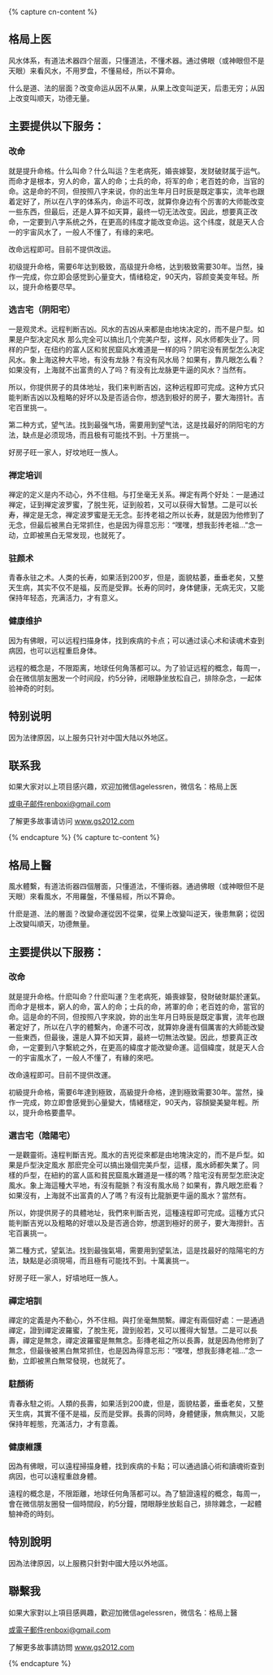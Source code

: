 {% capture cn-content %}
## 格局上医

风水体系，有道法术器四个层面，只懂道法，不懂术器。通过佛眼（或神眼但不是天眼）来看风水，不用罗盘，不懂易经，所以不算命。

什么是道、法的层面？改变命运从因不从果，从果上改变叫逆天，后患无穷；从因上改变叫顺天，功德无量。


## 主要提供以下服务：
### 改命
就是提升命格。什么叫命？什么叫运？生老病死，婚丧嫁娶，发财破财属于运气。而命才是根本，穷人的命，富人的命；士兵的命，将军的命；老百姓的命，当官的命。这是命的不同，但按照八字来说，你的出生年月日时辰是既定事实，流年也跟着定好了，所以在八字的体系内，命运不可改，就算你身边有个厉害的大师能改变一些东西，但最后，还是人算不如天算，最终一切无法改变。因此，想要真正改命，一定要到八字系统之外，在更高的纬度才能改变命运。这个纬度，就是天人合一的宇宙风水了，一般人不懂了，有缘的来吧。

改命远程即可。目前不提供改运。

初级提升命格，需要6年达到极致，高级提升命格，达到极致需要30年。当然，操作一完成，你立即会感觉到心量变大，情绪稳定，90天内，容颜变美变年轻。所以，提升命格要尽早。


### 选吉宅（阴阳宅）

一是观灵术。远程判断吉凶。风水的吉凶从来都是由地块决定的，而不是户型。如果是户型决定风水 那么完全可以搞出几个完美户型，这样，风水师都失业了。同样的户型，在纽约的富人区和贫民窟风水难道是一样的吗？阴宅没有房型怎么决定风水。象上海这种大平地，有没有龙脉？有没有风水局？如果有，靠凡眼怎么看？如果没有，上海就不出富贵的人了吗？有没有比龙脉更牛逼的风水？当然有。

所以，你提供房子的具体地址，我们来判断吉凶，这种远程即可完成。这种方式只能判断吉凶以及粗略的好坏以及是否适合你，想选到极好的房子，要大海捞针。吉宅百里挑一。

第二种方式，望气法。找到最强气场，需要用到望气法，这是找最好的阴阳宅的方法，缺点是必须现场，而且极有可能找不到。十万里挑一。

好房子旺一家人，好坟地旺一族人。

### 禅定培训

禅定的定义是内不动心，外不住相。与打坐毫无关系。禅定有两个好处：一是通过禅定，证到禅定波罗蜜，了脱生死，证到般若，又可以获得大智慧。二是可以长寿，禅定是无念，禅定波罗蜜是无无念。彭抟老祖之所以长寿，就是因为他修到了无念，但最后被黑白无常抓住，也是因为得意忘形：“嘿嘿，想我彭抟老祖…”念一动，立即被黑白无常发现，也就死了。

### 驻颜术

青春永驻之术。人类的长寿，如果活到200岁，但是，面貌枯萎，垂垂老矣，又整天生病，其实不仅不是福，反而是受罪。长寿的同时，身体健康，无病无灾，又能保持年轻态，充满活力，才有意义。

### 健康维护

因为有佛眼，可以远程扫描身体，找到疾病的卡点；可以通过读心术和读魂术查到病因，也可以远程重启身体。

远程的概念是，不限距离，地球任何角落都可以。为了验证远程的概念，每周一，会在微信朋友圈发一个时间段，约5分钟，闭眼静坐放松自己，排除杂念，一起体验神奇的时刻。



## 特别说明

因为法律原因，以上服务只针对中国大陆以外地区。



## 联系我


如果大家对以上项目感兴趣，欢迎加微信agelessren，微信名：格局上医

或电子邮件renboxi@gmail.com

了解更多故事请访问 <a href="http://www.gs2012.com" target="_blank"> www.gs2012.com </a>

{% endcapture %}
{% capture tc-content %}
## 格局上醫

風水體繫，有道法術器四個層面，只懂道法，不懂術器。通過佛眼（或神眼但不是天眼）來看風水，不用羅盤，不懂易經，所以不算命。

什麽是道、法的層面？改變命運從因不從果，從果上改變叫逆天，後患無窮；從因上改變叫順天，功德無量。


## 主要提供以下服務：
### 改命
就是提升命格。什麽叫命？什麽叫運？生老病死，婚喪嫁娶，發財破財屬於運氣。而命才是根本，窮人的命，富人的命；士兵的命，將軍的命；老百姓的命，當官的命。這是命的不同，但按照八字來說，妳的出生年月日時辰是既定事實，流年也跟著定好了，所以在八字的體繫內，命運不可改，就算妳身邊有個厲害的大師能改變一些東西，但最後，還是人算不如天算，最終一切無法改變。因此，想要真正改命，一定要到八字繫統之外，在更高的緯度才能改變命運。這個緯度，就是天人合一的宇宙風水了，一般人不懂了，有緣的來吧。

改命遠程即可。目前不提供改運。

初級提升命格，需要6年達到極致，高級提升命格，達到極致需要30年。當然，操作一完成，妳立即會感覺到心量變大，情緒穩定，90天內，容顏變美變年輕。所以，提升命格要盡早。


### 選吉宅（陰陽宅）

一是觀靈術。遠程判斷吉兇。風水的吉兇從來都是由地塊決定的，而不是戶型。如果是戶型決定風水 那麽完全可以搞出幾個完美戶型，這樣，風水師都失業了。同樣的戶型，在紐約的富人區和貧民窟風水難道是一樣的嗎？陰宅沒有房型怎麽決定風水。象上海這種大平地，有沒有龍脈？有沒有風水局？如果有，靠凡眼怎麽看？如果沒有，上海就不出富貴的人了嗎？有沒有比龍脈更牛逼的風水？當然有。

所以，妳提供房子的具體地址，我們來判斷吉兇，這種遠程即可完成。這種方式只能判斷吉兇以及粗略的好壞以及是否適合妳，想選到極好的房子，要大海撈針。吉宅百裏挑一。

第二種方式，望氣法。找到最強氣場，需要用到望氣法，這是找最好的陰陽宅的方法，缺點是必須現場，而且極有可能找不到。十萬裏挑一。

好房子旺一家人，好墳地旺一族人。

### 禪定培訓

禪定的定義是內不動心，外不住相。與打坐毫無關繫。禪定有兩個好處：一是通過禪定，證到禪定波羅蜜，了脫生死，證到般若，又可以獲得大智慧。二是可以長壽，禪定是無念，禪定波羅蜜是無無念。彭摶老祖之所以長壽，就是因為他修到了無念，但最後被黑白無常抓住，也是因為得意忘形：“嘿嘿，想我彭摶老祖…”念一動，立即被黑白無常發現，也就死了。

### 駐顏術

青春永駐之術。人類的長壽，如果活到200歲，但是，面貌枯萎，垂垂老矣，又整天生病，其實不僅不是福，反而是受罪。長壽的同時，身體健康，無病無災，又能保持年輕態，充滿活力，才有意義。

### 健康維護

因為有佛眼，可以遠程掃描身體，找到疾病的卡點；可以通過讀心術和讀魂術查到病因，也可以遠程重啟身體。

遠程的概念是，不限距離，地球任何角落都可以。為了驗證遠程的概念，每周一，會在微信朋友圈發一個時間段，約5分鐘，閉眼靜坐放鬆自己，排除雜念，一起體驗神奇的時刻。



## 特別說明

因為法律原因，以上服務只針對中國大陸以外地區。



## 聯繫我


如果大家對以上項目感興趣，歡迎加微信agelessren，微信名：格局上醫

或電子郵件renboxi@gmail.com

了解更多故事請訪問 <a href="http://www.gs2012.com" target="_blank"> www.gs2012.com </a>



{% endcapture %}
